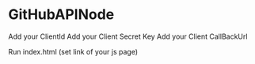 # GitHubAPINode

Add your ClientId
Add your Client Secret Key
Add your Client CallBackUrl

Run index.html (set link of your js page)
